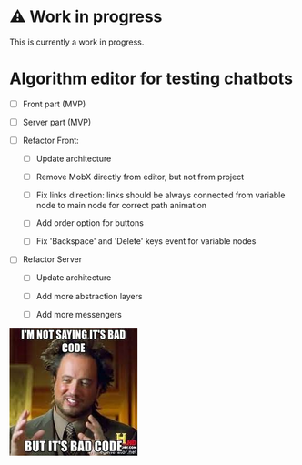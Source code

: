 # :warning: Work in progress

This is currently a work in progress.

# Algorithm editor for testing chatbots
- [ ] Front part (MVP)
- [ ] Server part (MVP)


- [ ] Refactor Front:
  - [ ] Update architecture
  - [ ] Remove MobX directly from editor, but not from project
  - [ ] Fix links direction: links should be always connected from variable node to main node for correct path animation
  - [ ] Add order option for buttons
  - [ ] Fix 'Backspace' and 'Delete' keys event for variable nodes


- [ ] Refactor Server
    - [ ] Update architecture
    - [ ] Add more abstraction layers
    - [ ] Add more messengers


![img_1.png](public/img_1.png)
